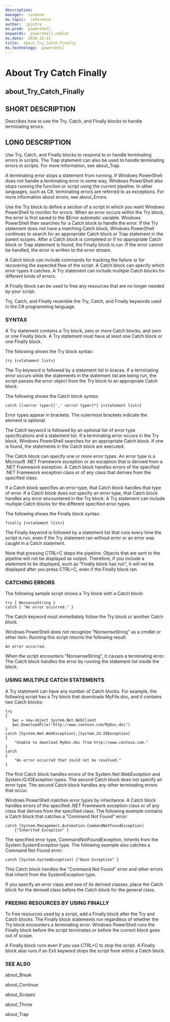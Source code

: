 ```yaml
---
description:  
manager:  carmonm
ms.topic:  reference
author:  jpjofre
ms.prod:  powershell
keywords:  powershell,cmdlet
ms.date:  2016-12-12
title:  about_Try_Catch_Finally
ms.technology:  powershell
---
```


# About Try Catch Finally
## about_Try_Catch_Finally


## SHORT DESCRIPTION
Describes how to use the Try, Catch, and Finally blocks to handle terminating errors.


## LONG DESCRIPTION
Use Try, Catch, and Finally blocks to respond to or handle terminating errors in scripts. The Trap statement can also be used to handle terminating errors in scripts. For more information, see about_Trap.

A terminating error stops a statement from running. If  Windows PowerShell does not handle a terminating error in some way,  Windows PowerShell also stops running the function or script using the current pipeline. In other languages, such as C\#, terminating errors are referred to as exceptions. For more information about errors, see about_Errors.

Use the Try block to define a section of a script in which you want  Windows PowerShell to monitor for errors. When an error occurs within the Try block, the error is first saved to the $Error automatic variable.  Windows PowerShell then searches for a Catch block to handle the error. If the Try statement does not have a  matching Catch block,  Windows PowerShell continues to search for an appropriate Catch block or Trap statement in the parent scopes. After a Catch block is completed or if no appropriate Catch block or Trap statement is found, the Finally block is run. If the error cannot be handled, the error is written to the error stream.

A Catch block can include commands for tracking the failure or for recovering the expected flow of the script. A Catch block can specify which error types it catches. A Try statement can include multiple Catch blocks for different kinds of errors.

A Finally block can be used to free any resources that are no longer needed by your script.

Try, Catch, and Finally resemble the Try, Catch, and Finally keywords used in the C\# programming language.


### SYNTAX
A Try statement contains a Try block, zero or more Catch blocks, and zero or one Finally block. A Try statement must have at least one Catch block or one Finally block.

The following shows the Try block syntax:


```
try {<statement list>}
```


The Try keyword is followed by a statement list in braces. If a terminating error occurs while the statements in the statement list are being run, the script passes the error object from the Try block to an appropriate Catch block.

The following shows the Catch block syntax:


```
catch [[<error type>][',' <error type>]*] {<statement list>}
```


Error types appear in brackets. The outermost brackets indicate the element is optional.

The Catch keyword is followed by an optional list of error type specifications and a statement list. If a terminating error occurs in the Try block,  Windows PowerShell searches for an appropriate Catch block. If one is found, the statements in the Catch block are executed.

The Catch block can specify one or more error types. An error type is a Microsoft .NET Framework exception or an exception that is derived from a .NET Framework exception. A Catch block handles errors of the specified .NET Framework exception class or of any class that derives from the specified class.

If a Catch block specifies an error type, that Catch block handles that type of error. If a Catch block does not specify an error type, that Catch block handles any error encountered in the Try block. A Try statement can include multiple Catch blocks for the different specified error types.

The following shows the Finally block syntax:


```
finally {<statement list>}
```


The Finally keyword is followed by a statement list that runs every time the script is run, even if the Try statement ran without error or an error was caught in a Catch statement.

Note that pressing CTRL\+C stops the pipeline. Objects that are sent to the pipeline will not be displayed as output. Therefore, if you include a statement to be displayed, such as "Finally block has run", it will not be displayed after you press CTRL\+C, even if the Finally block ran.


### CATCHING ERRORS
The following sample script shows a Try block with a Catch block:


```
try { NonsenseString }  
catch { "An error occurred." }
```


The Catch keyword must immediately follow the Try block or another Catch block.

Windows PowerShell does not recognize "NonsenseString" as a cmdlet or other item. Running this script returns the following result:


```
An error occurred.
```


When the script encounters "NonsenseString", it causes a terminating error. The Catch block handles the error by running the statement list inside the block.


### USING MULTIPLE CATCH STATEMENTS
A Try statement can have any number of Catch blocks. For example, the following script has a Try block that downloads MyFile.doc, and it contains two Catch blocks:


```
try  
{  
   $wc = new-object System.Net.WebClient  
   $wc.DownloadFile("http://www.contoso.com/MyDoc.doc")  
}  
catch [System.Net.WebException],[System.IO.IOException]  
{  
    "Unable to download MyDoc.doc from http://www.contoso.com."  
}  
catch  
{  
    "An error occurred that could not be resolved."  
}
```


The first Catch block handles errors of the System.Net.WebException and System.IO.IOException types. The second Catch block does not specify an error type. The second Catch block handles any other terminating errors that occur.

Windows PowerShell matches error types by inheritance. A Catch block handles errors of the specified .NET Framework exception class or of any class that derives from the specified class. The following example contains a Catch block that catches a "Command Not Found" error:


```
catch [System.Management.Automation.CommandNotFoundException]   
    {"Inherited Exception" }
```


The specified error type, CommandNotFoundException, inherits from the System.SystemException type. The following example also catches a Command Not Found error:


```
catch [System.SystemException] {"Base Exception" }
```


This Catch block handles the "Command Not Found" error and other errors that inherit from the SystemException type.

If you specify an error class and one of its derived classes, place the Catch block for the derived class before the Catch block for the general class.


### FREEING RESOURCES BY USING FINALLY
To free resources used by a script, add a Finally block after the Try and Catch blocks. The Finally block statements run regardless of whether the Try block encounters a terminating error.  Windows PowerShell runs the Finally block before the script terminates or before the current block goes out of scope.

A Finally block runs even if you use CTRL\+C to stop the script. A Finally block also runs if an Exit keyword stops the script from within a Catch block.


### SEE ALSO
about_Break

about_Continue

about_Scopes

about_Throw

about_Trap

